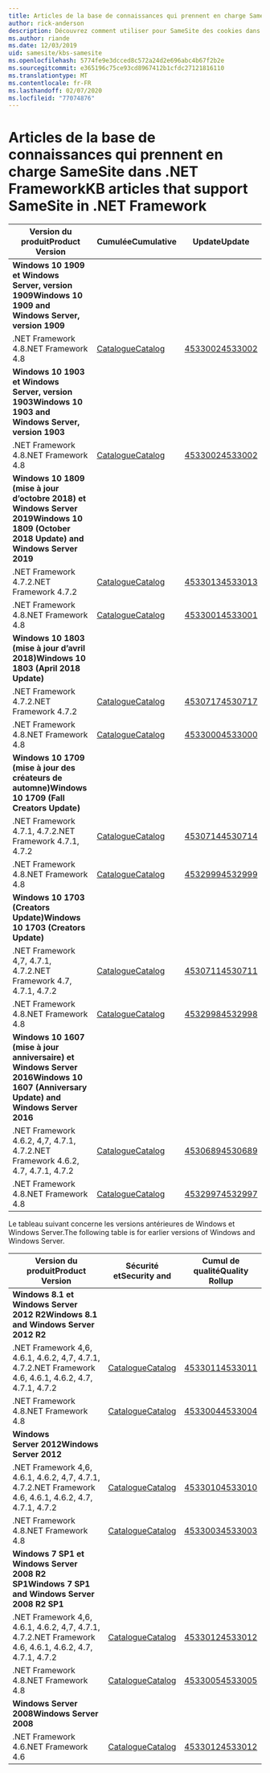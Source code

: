 ```yaml
---
title: Articles de la base de connaissances qui prennent en charge SameSite dans .NET Framework
author: rick-anderson
description: Découvrez comment utiliser pour SameSite des cookies dans ASP.NET
ms.author: riande
ms.date: 12/03/2019
uid: samesite/kbs-samesite
ms.openlocfilehash: 5774fe9e3dcced8c572a24d2e696abc4b67f2b2e
ms.sourcegitcommit: e365196c75ce93cd8967412b1cfdc27121816110
ms.translationtype: MT
ms.contentlocale: fr-FR
ms.lasthandoff: 02/07/2020
ms.locfileid: "77074876"
---
```

# <a name="kb-articles-that-support-samesite-in-net-framework"></a><span data-ttu-id="4269d-103">Articles de la base de connaissances qui prennent en charge SameSite dans .NET Framework</span><span class="sxs-lookup"><span data-stu-id="4269d-103">KB articles that support SameSite in .NET Framework</span></span>

| <span data-ttu-id="4269d-104">Version du produit</span><span class="sxs-lookup"><span data-stu-id="4269d-104">Product Version</span></span> | <span data-ttu-id="4269d-105">Cumulée</span><span class="sxs-lookup"><span data-stu-id="4269d-105">Cumulative</span></span> | <span data-ttu-id="4269d-106">Update</span><span class="sxs-lookup"><span data-stu-id="4269d-106">Update</span></span> |
| ------------- | ------------- | --- |
| <span data-ttu-id="4269d-107">**Windows 10 1909 et Windows Server, version 1909**</span><span class="sxs-lookup"><span data-stu-id="4269d-107">**Windows 10 1909 and Windows Server, version 1909**</span></span> | | |
| <span data-ttu-id="4269d-108">.NET Framework 4.8</span><span class="sxs-lookup"><span data-stu-id="4269d-108">.NET Framework 4.8</span></span>  | [<span data-ttu-id="4269d-109">Catalogue</span><span class="sxs-lookup"><span data-stu-id="4269d-109">Catalog</span></span>](https://www.catalog.update.microsoft.com/Search.aspx?q=4533002)  | [<span data-ttu-id="4269d-110">4533002</span><span class="sxs-lookup"><span data-stu-id="4269d-110">4533002</span></span>](https://support.microsoft.com/en-us/help/4533002) |
| <span data-ttu-id="4269d-111">**Windows 10 1903 et Windows Server, version 1903**</span><span class="sxs-lookup"><span data-stu-id="4269d-111">**Windows 10 1903 and Windows Server, version 1903**</span></span> | | |
| <span data-ttu-id="4269d-112">.NET Framework 4.8</span><span class="sxs-lookup"><span data-stu-id="4269d-112">.NET Framework 4.8</span></span>  | [<span data-ttu-id="4269d-113">Catalogue</span><span class="sxs-lookup"><span data-stu-id="4269d-113">Catalog</span></span>](https://www.catalog.update.microsoft.com/Search.aspx?q=4533002)  | [<span data-ttu-id="4269d-114">4533002</span><span class="sxs-lookup"><span data-stu-id="4269d-114">4533002</span></span>](https://support.microsoft.com/en-us/help/4533002) |
| <span data-ttu-id="4269d-115">**Windows 10 1809 (mise à jour d’octobre 2018) et Windows Server 2019**</span><span class="sxs-lookup"><span data-stu-id="4269d-115">**Windows 10 1809 (October 2018 Update) and Windows Server 2019**</span></span> | |
| <span data-ttu-id="4269d-116">.NET Framework 4.7.2</span><span class="sxs-lookup"><span data-stu-id="4269d-116">.NET Framework 4.7.2</span></span>  | [<span data-ttu-id="4269d-117">Catalogue</span><span class="sxs-lookup"><span data-stu-id="4269d-117">Catalog</span></span>](https://www.catalog.update.microsoft.com/Search.aspx?q=4533013)  | [<span data-ttu-id="4269d-118">4533013</span><span class="sxs-lookup"><span data-stu-id="4269d-118">4533013</span></span>](https://support.microsoft.com/en-us/help/4533013) |
| <span data-ttu-id="4269d-119">.NET Framework 4.8</span><span class="sxs-lookup"><span data-stu-id="4269d-119">.NET Framework 4.8</span></span>  | [<span data-ttu-id="4269d-120">Catalogue</span><span class="sxs-lookup"><span data-stu-id="4269d-120">Catalog</span></span>](https://www.catalog.update.microsoft.com/Search.aspx?q=4533001)  | [<span data-ttu-id="4269d-121">4533001</span><span class="sxs-lookup"><span data-stu-id="4269d-121">4533001</span></span>](https://support.microsoft.com/en-us/help/4533001) |
| <span data-ttu-id="4269d-122">**Windows 10 1803 (mise à jour d’avril 2018)**</span><span class="sxs-lookup"><span data-stu-id="4269d-122">**Windows 10 1803 (April 2018 Update)**</span></span> | |
| <span data-ttu-id="4269d-123">.NET Framework 4.7.2</span><span class="sxs-lookup"><span data-stu-id="4269d-123">.NET Framework 4.7.2</span></span>  | [<span data-ttu-id="4269d-124">Catalogue</span><span class="sxs-lookup"><span data-stu-id="4269d-124">Catalog</span></span>](https://www.catalog.update.microsoft.com/Search.aspx?q=4530717)  | [<span data-ttu-id="4269d-125">4530717</span><span class="sxs-lookup"><span data-stu-id="4269d-125">4530717</span></span>](https://support.microsoft.com/en-us/help/4530717) |
| <span data-ttu-id="4269d-126">.NET Framework 4.8</span><span class="sxs-lookup"><span data-stu-id="4269d-126">.NET Framework 4.8</span></span>  | [<span data-ttu-id="4269d-127">Catalogue</span><span class="sxs-lookup"><span data-stu-id="4269d-127">Catalog</span></span>](https://www.catalog.update.microsoft.com/Search.aspx?q=4533000)  | [<span data-ttu-id="4269d-128">4533000</span><span class="sxs-lookup"><span data-stu-id="4269d-128">4533000</span></span>](https://support.microsoft.com/en-us/help/4533000) |
| <span data-ttu-id="4269d-129">**Windows 10 1709 (mise à jour des créateurs de automne)**</span><span class="sxs-lookup"><span data-stu-id="4269d-129">**Windows 10 1709 (Fall Creators Update)**</span></span> | |
| <span data-ttu-id="4269d-130">.NET Framework 4.7.1, 4.7.2</span><span class="sxs-lookup"><span data-stu-id="4269d-130">.NET Framework 4.7.1, 4.7.2</span></span>  | [<span data-ttu-id="4269d-131">Catalogue</span><span class="sxs-lookup"><span data-stu-id="4269d-131">Catalog</span></span>](https://www.catalog.update.microsoft.com/Search.aspx?q=4530714)  | [<span data-ttu-id="4269d-132">4530714</span><span class="sxs-lookup"><span data-stu-id="4269d-132">4530714</span></span>](https://support.microsoft.com/en-us/help/4530714) |
| <span data-ttu-id="4269d-133">.NET Framework 4.8</span><span class="sxs-lookup"><span data-stu-id="4269d-133">.NET Framework 4.8</span></span>  | [<span data-ttu-id="4269d-134">Catalogue</span><span class="sxs-lookup"><span data-stu-id="4269d-134">Catalog</span></span>](https://www.catalog.update.microsoft.com/Search.aspx?q=4532999)  | [<span data-ttu-id="4269d-135">4532999</span><span class="sxs-lookup"><span data-stu-id="4269d-135">4532999</span></span>](https://support.microsoft.com/en-us/help/4532999) |
| <span data-ttu-id="4269d-136">**Windows 10 1703 (Creators Update)**</span><span class="sxs-lookup"><span data-stu-id="4269d-136">**Windows 10 1703 (Creators Update)**</span></span> | |
| <span data-ttu-id="4269d-137">.NET Framework 4,7, 4.7.1, 4.7.2</span><span class="sxs-lookup"><span data-stu-id="4269d-137">.NET Framework 4.7, 4.7.1, 4.7.2</span></span>  | [<span data-ttu-id="4269d-138">Catalogue</span><span class="sxs-lookup"><span data-stu-id="4269d-138">Catalog</span></span>](https://www.catalog.update.microsoft.com/Search.aspx?q=4530711)  | [<span data-ttu-id="4269d-139">4530711</span><span class="sxs-lookup"><span data-stu-id="4269d-139">4530711</span></span>](https://support.microsoft.com/en-us/help/4530711) |
| <span data-ttu-id="4269d-140">.NET Framework 4.8</span><span class="sxs-lookup"><span data-stu-id="4269d-140">.NET Framework 4.8</span></span>  | [<span data-ttu-id="4269d-141">Catalogue</span><span class="sxs-lookup"><span data-stu-id="4269d-141">Catalog</span></span>](https://www.catalog.update.microsoft.com/Search.aspx?q=4532998)  | [<span data-ttu-id="4269d-142">4532998</span><span class="sxs-lookup"><span data-stu-id="4269d-142">4532998</span></span>](https://support.microsoft.com/en-us/help/4532998) |
| <span data-ttu-id="4269d-143">**Windows 10 1607 (mise à jour anniversaire) et Windows Server 2016**</span><span class="sxs-lookup"><span data-stu-id="4269d-143">**Windows 10 1607 (Anniversary Update) and Windows Server 2016**</span></span> | |
| <span data-ttu-id="4269d-144">.NET Framework 4.6.2, 4,7, 4.7.1, 4.7.2</span><span class="sxs-lookup"><span data-stu-id="4269d-144">.NET Framework 4.6.2, 4.7, 4.7.1, 4.7.2</span></span> | [<span data-ttu-id="4269d-145">Catalogue</span><span class="sxs-lookup"><span data-stu-id="4269d-145">Catalog</span></span>](https://www.catalog.update.microsoft.com/Search.aspx?q=4530689)  | [<span data-ttu-id="4269d-146">4530689</span><span class="sxs-lookup"><span data-stu-id="4269d-146">4530689</span></span>](https://support.microsoft.com/en-us/help/4530689) |
| <span data-ttu-id="4269d-147">.NET Framework 4.8</span><span class="sxs-lookup"><span data-stu-id="4269d-147">.NET Framework 4.8</span></span>  | [<span data-ttu-id="4269d-148">Catalogue</span><span class="sxs-lookup"><span data-stu-id="4269d-148">Catalog</span></span>](https://www.catalog.update.microsoft.com/Search.aspx?q=4532997)  | [<span data-ttu-id="4269d-149">4532997</span><span class="sxs-lookup"><span data-stu-id="4269d-149">4532997</span></span>](https://support.microsoft.com/en-us/help/4532997) |

<span data-ttu-id="4269d-150">Le tableau suivant concerne les versions antérieures de Windows et Windows Server.</span><span class="sxs-lookup"><span data-stu-id="4269d-150">The following table is for earlier versions of Windows and Windows Server.</span></span>

| <span data-ttu-id="4269d-151">Version du produit</span><span class="sxs-lookup"><span data-stu-id="4269d-151">Product Version</span></span> | <span data-ttu-id="4269d-152">Sécurité et</span><span class="sxs-lookup"><span data-stu-id="4269d-152">Security and</span></span> | <span data-ttu-id="4269d-153">Cumul de qualité</span><span class="sxs-lookup"><span data-stu-id="4269d-153">Quality Rollup</span></span> |
| ------------- | ------------- | --- |
| <span data-ttu-id="4269d-154">**Windows 8.1 et Windows Server 2012 R2**</span><span class="sxs-lookup"><span data-stu-id="4269d-154">**Windows 8.1 and Windows Server 2012 R2**</span></span> | |
| <span data-ttu-id="4269d-155">.NET Framework 4,6, 4.6.1, 4.6.2, 4,7, 4.7.1, 4.7.2</span><span class="sxs-lookup"><span data-stu-id="4269d-155">.NET Framework 4.6, 4.6.1, 4.6.2, 4.7, 4.7.1, 4.7.2</span></span> | [<span data-ttu-id="4269d-156">Catalogue</span><span class="sxs-lookup"><span data-stu-id="4269d-156">Catalog</span></span>](https://www.catalog.update.microsoft.com/Search.aspx?q=4533011)  | [<span data-ttu-id="4269d-157">4533011</span><span class="sxs-lookup"><span data-stu-id="4269d-157">4533011</span></span>](https://support.microsoft.com/en-us/help/4533011) |
| <span data-ttu-id="4269d-158">.NET Framework 4.8</span><span class="sxs-lookup"><span data-stu-id="4269d-158">.NET Framework 4.8</span></span>  | [<span data-ttu-id="4269d-159">Catalogue</span><span class="sxs-lookup"><span data-stu-id="4269d-159">Catalog</span></span>](https://www.catalog.update.microsoft.com/Search.aspx?q=4533004)  | [<span data-ttu-id="4269d-160">4533004</span><span class="sxs-lookup"><span data-stu-id="4269d-160">4533004</span></span>](https://support.microsoft.com/en-us/help/4533004) |
| <span data-ttu-id="4269d-161">**Windows Server 2012**</span><span class="sxs-lookup"><span data-stu-id="4269d-161">**Windows Server 2012**</span></span> | |
| <span data-ttu-id="4269d-162">.NET Framework 4,6, 4.6.1, 4.6.2, 4,7, 4.7.1, 4.7.2</span><span class="sxs-lookup"><span data-stu-id="4269d-162">.NET Framework 4.6, 4.6.1, 4.6.2, 4.7, 4.7.1, 4.7.2</span></span> | [<span data-ttu-id="4269d-163">Catalogue</span><span class="sxs-lookup"><span data-stu-id="4269d-163">Catalog</span></span>](https://www.catalog.update.microsoft.com/Search.aspx?q=4533010)  | [<span data-ttu-id="4269d-164">4533010</span><span class="sxs-lookup"><span data-stu-id="4269d-164">4533010</span></span>](https://support.microsoft.com/en-us/help/4533010) |
| <span data-ttu-id="4269d-165">.NET Framework 4.8</span><span class="sxs-lookup"><span data-stu-id="4269d-165">.NET Framework 4.8</span></span>  | [<span data-ttu-id="4269d-166">Catalogue</span><span class="sxs-lookup"><span data-stu-id="4269d-166">Catalog</span></span>](https://www.catalog.update.microsoft.com/Search.aspx?q=4533003)  | [<span data-ttu-id="4269d-167">4533003</span><span class="sxs-lookup"><span data-stu-id="4269d-167">4533003</span></span>](https://support.microsoft.com/en-us/help/4533003) |
| <span data-ttu-id="4269d-168">**Windows 7 SP1 et Windows Server 2008 R2 SP1**</span><span class="sxs-lookup"><span data-stu-id="4269d-168">**Windows 7 SP1 and Windows Server 2008 R2 SP1**</span></span> | |
| <span data-ttu-id="4269d-169">.NET Framework 4,6, 4.6.1, 4.6.2, 4,7, 4.7.1, 4.7.2</span><span class="sxs-lookup"><span data-stu-id="4269d-169">.NET Framework 4.6, 4.6.1, 4.6.2, 4.7, 4.7.1, 4.7.2</span></span> | [<span data-ttu-id="4269d-170">Catalogue</span><span class="sxs-lookup"><span data-stu-id="4269d-170">Catalog</span></span>](https://www.catalog.update.microsoft.com/Search.aspx?q=4533012)  | [<span data-ttu-id="4269d-171">4533012</span><span class="sxs-lookup"><span data-stu-id="4269d-171">4533012</span></span>](https://support.microsoft.com/en-us/help/4533012) |
| <span data-ttu-id="4269d-172">.NET Framework 4.8</span><span class="sxs-lookup"><span data-stu-id="4269d-172">.NET Framework 4.8</span></span>  | [<span data-ttu-id="4269d-173">Catalogue</span><span class="sxs-lookup"><span data-stu-id="4269d-173">Catalog</span></span>](https://www.catalog.update.microsoft.com/Search.aspx?q=4533005)  | [<span data-ttu-id="4269d-174">4533005</span><span class="sxs-lookup"><span data-stu-id="4269d-174">4533005</span></span>](https://support.microsoft.com/en-us/help/4533005) |
| <span data-ttu-id="4269d-175">**Windows Server 2008**</span><span class="sxs-lookup"><span data-stu-id="4269d-175">**Windows Server 2008**</span></span> | |
| <span data-ttu-id="4269d-176">.NET Framework 4.6</span><span class="sxs-lookup"><span data-stu-id="4269d-176">.NET Framework 4.6</span></span>  | [<span data-ttu-id="4269d-177">Catalogue</span><span class="sxs-lookup"><span data-stu-id="4269d-177">Catalog</span></span>](https://www.catalog.update.microsoft.com/Search.aspx?q=4533012)  | [<span data-ttu-id="4269d-178">4533012</span><span class="sxs-lookup"><span data-stu-id="4269d-178">4533012</span></span>](https://support.microsoft.com/en-us/help/4533012) |